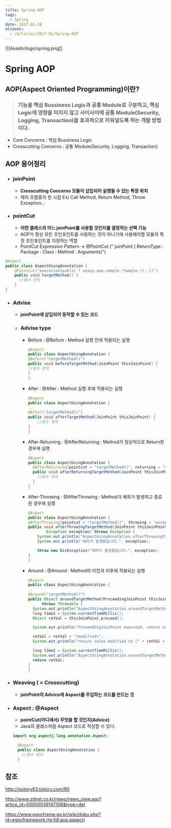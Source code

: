 ```yaml
---
title: Spring AOP
tags:
  - Spring
date: 2017-01-18
aliases: 
  - /articles/2017-01/Spring-AOP
---
```


![[Assets/logo/spring.png]]

# **Spring AOP**

## AOP(Aspect Oriented Programming)이란?

> ### 기능을 핵심 Bussiness Logic과 공통 Module로 구분하고, 핵심 Logic에 영향을 미치지 않고 사이사이에 공통 Module(Security, Logging, Transaction)을 효과적으로 끼워넣도록 하는 개발 방법이다.

- Core Concerns : 핵심 Bussiness Logic
- Crosscutting Concerns : 공통 Module(Security, Logging, Transaction)

## AOP 용어정리

- ### joinPoint

  - **Crosscutting Concerns 모듈이 삽입되어 실행될 수 있는 특정 위치**
  - 제어 흐름중의 한 시점 Ex) Call Method, Return Method, Throw Exception...

- ### pointCut

  - **어떤 클래스의 어느 joinPoint를 사용할 것인지를 결정하는 선택 기능**
  - AOP가 항상 모든 조인포인트를 사용하는 것이 아니기에 사용해야할 모듈의 특정 조인포인트를 지정하는 역할
  - PointCut Expression Pattern -> @PointCut (" joinPoint ( ReturnType : Package : Class : Method : Arguments)")

```java
@Aspect
public class AspectUsingAnnotation {
    @Pointcut("execution(public * nesoy.aop.sample.*Sample.*(..))")
    public void targetMethod() {
      //함수 정의
    }
}
```

- ### Advise

  - **joinPoint에 삽입되어 동작할 수 있는 코드**

  - ### Advise type

    - Before : @Before : Method 실행 전에 적용되는 실행

      ```java
      @Aspect
      public class AspectUsingAnnotation {
      @Before("targetMethod()")
      public void beforeTargetMethod(JoinPoint thisJoinPoint) {
      //함수 정의
      }
      }
      ```

    - After : @After : Method 실행 후에 적용되는 실행

      ```java
      @Aspect
      public class AspectUsingAnnotation {
      ..
      @After("targetMethod()")
      public void afterTargetMethod(JoinPoint thisJoinPoint) {
          //함수 정의
      }
      }
      ```

    - After-Returning : @AfterReturning : Method가 정상적으로 Return한 경우에 실행

      ```java
      @Aspect
      public class AspectUsingAnnotation {
        @AfterReturning(pointcut = "targetMethod()", returning = "retVal")
        public void afterReturningTargetMethod(JoinPoint thisJoinPoint,Object retVal) {
          //함수 정의
        }
      }
      ```

    - After-Throwing : @AfterThrowing : Method가 예외가 발생하고 종료된 경우에 실행

      ```java
      @Aspect
      public class AspectUsingAnnotation {
      @AfterThrowing(pointcut = "targetMethod()", throwing = "exception")
      public void afterThrowingTargetMethod(JoinPoint thisJoinPoint,
              Exception exception) throws Exception {
          System.out.println("AspectUsingAnnotation.afterThrowingTargetMethod executed.");
          System.out.println("에러가 발생했습니다.", exception);

          throw new BizException("에러가 발생했습니다.", exception);
      }
      }
      ```

    - Around : @Around : Method의 이전과 이후에 적용되는 실행

      ```java
      @Aspect
      public class AspectUsingAnnotation {
      ..
      @Around("targetMethod()")
      public Object aroundTargetMethod(ProceedingJoinPoint thisJoinPoint)
            throws Throwable {
        System.out.println("AspectUsingAnnotation.aroundTargetMethod start.");
        long time1 = System.currentTimeMillis();
        Object retVal = thisJoinPoint.proceed();

        System.out.println("ProceedingJoinPoint executed. return value is [" + retVal + "]");

        retVal = retVal + "(modified)";
        System.out.println("return value modified to [" + retVal + "]");

        long time2 = System.currentTimeMillis();
        System.out.println("AspectUsingAnnotation.aroundTargetMethod end. Time(" + (time2 - time1) + ")");
        return retVal;
      }
      }
      ```

- ### Weaving ( = Crosscutting)

  - **joinPoint의 Advice에 Aspect를 주입하는 코드를 만드는 것**

- ### Aspect : @Aspect

  - **pointCut(어디에서) 무엇을 할 것인지(Advice)**
  - Java의 클래스처럼 Aspect 코드로 작성할 수 있다.

  ```java
  import org.aspectj.lang.annotation.Aspect;

    @Aspect
    public class AspectUsingAnnotation {
      //함수 정의
    }
  ```

## 참조

<http://isstory83.tistory.com/90>

<http://www.zdnet.co.kr/news/news_view.asp?artice_id=00000039147106&type=det>

<https://www.egovframe.go.kr/wiki/doku.php?id=egovframework:rte:fdl:aop:aspectj>
